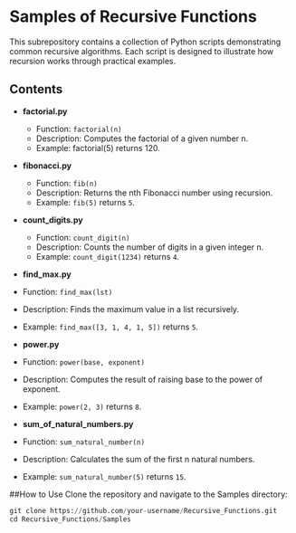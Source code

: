 # Samples of Recursive Functions
This subrepository contains a collection of Python scripts demonstrating common recursive algorithms. Each script is designed to illustrate how recursion works through practical examples.

## Contents
* **factorial.py**
  * Function: `factorial(n)`
  * Description: Computes the factorial of a given number n.
  * Example: factorial(5) returns 120.


* **fibonacci.py**
  * Function: `fib(n)`
  * Description: Returns the nth Fibonacci number using recursion.
  * Example: `fib(5)` returns `5`.

* **count_digits.py**
  * Function: `count_digit(n)`
  * Description: Counts the number of digits in a given integer n.
  * Example: `count_digit(1234)` returns `4`.

* **find_max.py**
 * Function: `find_max(lst)`
 * Description: Finds the maximum value in a list recursively.
 * Example: `find_max([3, 1, 4, 1, 5])` returns `5`.

* **power.py**
 * Function: `power(base, exponent)`
 * Description: Computes the result of raising base to the power of exponent.
 * Example: `power(2, 3)` returns `8`.

* **sum_of_natural_numbers.py**
 * Function: `sum_natural_number(n)`
 * Description: Calculates the sum of the first n natural numbers.
 * Example: `sum_natural_number(5)` returns `15`.

 ##How to Use
Clone the repository and navigate to the Samples directory:
```python
git clone https://github.com/your-username/Recursive_Functions.git
cd Recursive_Functions/Samples



